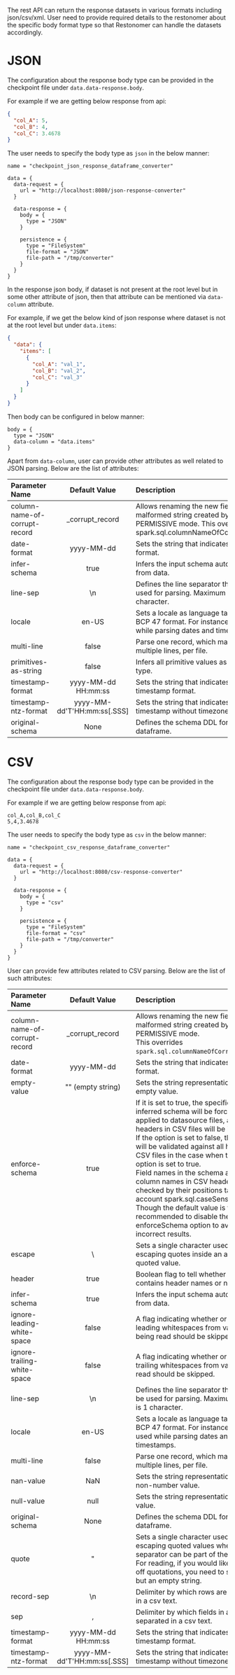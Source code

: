 The rest API can return the response datasets in various formats including json/csv/xml.
User need to provide required details to the restonomer about the specific body format type so that Restonomer can
handle the datasets accordingly.

# JSON

The configuration about the response body type can be provided in the checkpoint file under `data.data-response.body`.

For example if we are getting below response from api:

```json
{
  "col_A": 5,
  "col_B": 4,
  "col_C": 3.4678
}
```

The user needs to specify the body type as `json` in the below manner:

```hocon
name = "checkpoint_json_response_dataframe_converter"

data = {
  data-request = {
    url = "http://localhost:8080/json-response-converter"
  }

  data-response = {
    body = {
      type = "JSON"
    }

    persistence = {
      type = "FileSystem"
      file-format = "JSON"
      file-path = "/tmp/converter"
    }
  }
}
```

In the response json body, if dataset is not present at the root level but in some other attribute of json, then that
attribute can be mentioned via `data-column` attribute.

For example, if we get the below kind of json response where dataset is not at the root level but under `data.items`:

```json
{
  "data": {
    "items": [
      {
        "col_A": "val_1",
        "col_B": "val_2",
        "col_C": "val_3"
      }
    ]
  }
}
```

Then body can be configured in below manner:

```hocon
body = {
  type = "JSON"
  data-column = "data.items"
}
```

Apart from `data-column`, user can provide other attributes as well related to JSON parsing. Below are the list of
attributes:

| Parameter Name                |        Default Value        | Description                                                                                                                           |
|:------------------------------|:---------------------------:|:--------------------------------------------------------------------------------------------------------------------------------------|
| column-name-of-corrupt-record |       _corrupt_record       | Allows renaming the new field having malformed string created by PERMISSIVE mode. This overrides spark.sql.columnNameOfCorruptRecord. |
| date-format                   |         yyyy-MM-dd          | Sets the string that indicates a date format.                                                                                         |
| infer-schema                  |            true             | Infers the input schema automatically from data.                                                                                      |
| line-sep                      |             \n              | Defines the line separator that should be used for parsing. Maximum length is 1 character.                                            |
| locale                        |            en-US            | Sets a locale as language tag in IETF BCP 47 format. For instance, this is used while parsing dates and timestamps.                   |
| multi-line                    |            false            | Parse one record, which may span multiple lines, per file.                                                                            |
| primitives-as-string          |            false            | Infers all primitive values as a string type.                                                                                         |
| timestamp-format              |     yyyy-MM-dd HH:mm:ss     | Sets the string that indicates a timestamp format.                                                                                    |
| timestamp-ntz-format          | yyyy-MM-dd'T'HH:mm:ss[.SSS] | Sets the string that indicates a timestamp without timezone format.                                                                   |
| original-schema               |            None             | Defines the schema DDL for the dataframe.                                                                                             |

# CSV

The configuration about the response body type can be provided in the checkpoint file under `data.data-response.body`.

For example if we are getting below response from api:

```csv
col_A,col_B,col_C
5,4,3.4678
```

The user needs to specify the body type as `csv` in the below manner:

```hocon
name = "checkpoint_csv_response_dataframe_converter"

data = {
  data-request = {
    url = "http://localhost:8080/csv-response-converter"
  }

  data-response = {
    body = {
      type = "csv"
    }

    persistence = {
      type = "FileSystem"
      file-format = "csv"
      file-path = "/tmp/converter"
    }
  }
}
```

User can provide few attributes related to CSV parsing. Below are the list of such attributes:

| Parameter Name                |        Default Value        | Description                                                                                                                                                                                                                                                                                                                                                                                                                                                                                                                                                             |
|:------------------------------|:---------------------------:|:------------------------------------------------------------------------------------------------------------------------------------------------------------------------------------------------------------------------------------------------------------------------------------------------------------------------------------------------------------------------------------------------------------------------------------------------------------------------------------------------------------------------------------------------------------------------|
| column-name-of-corrupt-record |       _corrupt_record       | Allows renaming the new field having malformed string created by PERMISSIVE mode. <br/>This overrides `spark.sql.columnNameOfCorruptRecord`.                                                                                                                                                                                                                                                                                                                                                                                                                            |
| date-format                   |         yyyy-MM-dd          | Sets the string that indicates a date format.                                                                                                                                                                                                                                                                                                                                                                                                                                                                                                                           |
| empty-value                   |      "" (empty string)      | Sets the string representation of an empty value.                                                                                                                                                                                                                                                                                                                                                                                                                                                                                                                       |
| enforce-schema                |            true             | If it is set to true, the specified or inferred schema will be forcibly applied to datasource files, and headers in CSV files will be ignored. <br/>If the option is set to false, the schema will be validated against all headers in CSV files in the case when the header option is set to true. <br/>Field names in the schema and column names in CSV headers are checked by their positions taking into account spark.sql.caseSensitive. <br/>Though the default value is true, it is recommended to disable the enforceSchema option to avoid incorrect results. |
| escape                        |              \              | Sets a single character used for escaping quotes inside an already quoted value.                                                                                                                                                                                                                                                                                                                                                                                                                                                                                        |
| header                        |            true             | Boolean flag to tell whether csv text contains header names or not.                                                                                                                                                                                                                                                                                                                                                                                                                                                                                                     |
| infer-schema                  |            true             | Infers the input schema automatically from data.                                                                                                                                                                                                                                                                                                                                                                                                                                                                                                                        |
| ignore-leading-white-space    |            false            | A flag indicating whether or not leading whitespaces from values being read should be skipped.                                                                                                                                                                                                                                                                                                                                                                                                                                                                          |
| ignore-trailing-white-space   |            false            | A flag indicating whether or not trailing whitespaces from values being read should be skipped.                                                                                                                                                                                                                                                                                                                                                                                                                                                                         |
| line-sep                      |             \n              | Defines the line separator that should be used for parsing. Maximum length is 1 character.                                                                                                                                                                                                                                                                                                                                                                                                                                                                              |
| locale                        |            en-US            | Sets a locale as language tag in IETF BCP 47 format. For instance, this is used while parsing dates and timestamps.                                                                                                                                                                                                                                                                                                                                                                                                                                                     |
| multi-line                    |            false            | Parse one record, which may span multiple lines, per file.                                                                                                                                                                                                                                                                                                                                                                                                                                                                                                              |
| nan-value                     |             NaN             | Sets the string representation of a non-number value.                                                                                                                                                                                                                                                                                                                                                                                                                                                                                                                   |
| null-value                    |            null             | Sets the string representation of a null value.                                                                                                                                                                                                                                                                                                                                                                                                                                                                                                                         |
| original-schema               |            None             | Defines the schema DDL for the dataframe.                                                                                                                                                                                                                                                                                                                                                                                                                                                                                                                               |
| quote                         |              "              | Sets a single character used for escaping quoted values where the separator can be part of the value. <br/>For reading, if you would like to turn off quotations, you need to set not null but an empty string.                                                                                                                                                                                                                                                                                                                                                         |
| record-sep                    |             \n              | Delimiter by which rows are separated in a csv text.                                                                                                                                                                                                                                                                                                                                                                                                                                                                                                                    |
| sep                           |              ,              | Delimiter by which fields in a row are separated in a csv text.                                                                                                                                                                                                                                                                                                                                                                                                                                                                                                         |
| timestamp-format              |     yyyy-MM-dd HH:mm:ss     | Sets the string that indicates a timestamp format.                                                                                                                                                                                                                                                                                                                                                                                                                                                                                                                      |
| timestamp-ntz-format          | yyyy-MM-dd'T'HH:mm:ss[.SSS] | Sets the string that indicates a timestamp without timezone format.                                                                                                                                                                                                                                                                                                                                                                                                                                                                                                     |
